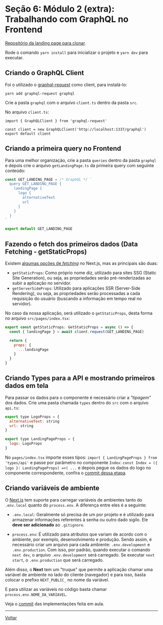 # Seção 6: Módulo 2 (extra): Trabalhando com GraphQL no Frontend

[Repositório da landing page para clonar](https://github.com/React-Avancado/landing-page).

Rode o comando `yarn install` para inicializar o projeto e `yarn dev` para executar.

## Criando o GraphQL Client

Foi o utilizado o [graphql-request](https://github.com/prisma-labs/graphql-request) como client, para instalá-lo:

```
yarn add graphql-request graphql
```

Crie a pasta `graphql` com o arquivo `client.ts` dentro da pasta `src`.

No arquivo `client.ts`:

```
import { GraphQLClient } from 'graphql-request'

const client = new GraphQLClient('http://localhost:1337/graphql')
export default client
```

## Criando a primeira query no Frontend

Para uma melhor organização, crie a pasta `queries` dentro da pasta `graphql` e depois crie o arquivo `getLandingPage.ts` da primeira query com seguinte conteúdo:

```jsx
const GET_LANDING_PAGE = /* GraphQL */ `
  query GET_LANDING_PAGE {
    landingPage {
      logo {
        alternativeText
        url
      }
    }
  }
`

export default GET_LANDING_PAGE
```

## Fazendo o fetch dos primeiros dados (Data Fetching - getStaticProps)

Existem [algumas opções de *fetching*](https://nextjs.org/docs/basic-features/data-fetching/overview) no Next.js, mas as principais são duas: 

- `getStaticProps`: Como próprio nome diz, utilizado para sites SSG (Static Site Generation), ou seja, as propriedades serão pré-renderizadas ao subir a aplicação no servidor.
- `getServerSideProps`: Utilizado para aplicações SSR (Server-Side Rendering), ou seja, as propriedades serão processadas a cada requisição do usuário (buscando a informação em tempo real no servidor).

No caso da nossa aplicação, será utilizado o `getStaticProps`, desta forma no arquivo `src/pages/index.tsx`:

```jsx
export const getStaticProps: GetStaticProps = async () => {
  const { landingPage } = await client.request(GET_LANDING_PAGE)

  return {
    props: {
      ...landingPage
    }
  }
}
```

## Criando Types para a API e mostrando primeiros dados em tela

Para passar os dados para o componente é necessário criar a *"tipagem"* dos dados. Crie uma pasta chamada `types` dentro do `src` com o arquivo `api.ts`:

```jsx
export type LogoProps = {
  alternativeText: string
  url: string
}

export type LandingPageProps = {
  logo: LogoProps
}
```

No `pages/index.tsx` importe esses tipos: `import { LandingPageProps } from 'types/api'` e passe por parâmetro no componente `Index`: `const Index = ({ logo }: LandingPageProps) =>( ...` e depois pegue os dados do logo no componente correspondente, confira o [commit dessa etapa](https://github.com/felipebbarbosa/curso_udemy_react-avancado_landing-page/commit/03478f75ae1ecda7b1e20e2fcd290bbdea0a2c7a).

## Criando variáveis de ambiente

O [Next.js](https://nextjs.org/docs/basic-features/environment-variables) tem suporte para carregar variáveis de ambientes tanto do `.env.local` quanto do `process.env`. A diferença entre eles é a seguinte:

- `.env.local`: Geralmente só precisa de um por projeto e é utilizado para armazenar informações referentes à senha ou outro dado sigilo. Ele **deve ser adicionado** ao `.gitignore`. 

- `process.env`: É utilizado para atributos que variam de acordo com o ambiente, por exemplo, desenvolvimento e produção. Sendo assim, é necessário criar um arquivo para cada ambiente: `.env.development` e `.env.production`. Com isso, por padrão, quando executar o comando `next dev`, o arquivo `.env.development` será carregado. Se executar `next start`, o `.env.production` que será carregado.

Além disso, o **Next** tem um "truque" que permite a aplicação chamar uma variável de ambiente no lado do cliente (navegador) e para isso, basta colocar o prefixo `NEXT_PUBLIC_` no nome da variável.

E para utilizar as variáveis no código basta chamar `process.env.NOME_DA_VARIAVEL`.

Veja o [commit](https://github.com/felipebbarbosa/curso_udemy_react-avancado_landing-page/commit/fb17760d40f97fe724a39ea9889f03309e0b688f) das implementações feita em aula.

---

[Voltar](./README.md)
